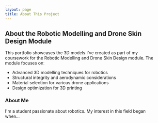```yaml
---
layout: page
title: About This Project
---
```


## About the Robotic Modelling and Drone Skin Design Module

This portfolio showcases the 3D models I've created as part of my coursework for the Robotic Modelling and Drone Skin Design module. The module focuses on:

- Advanced 3D modelling techniques for robotics
- Structural integrity and aerodynamic considerations
- Material selection for various drone applications
- Design optimization for 3D printing

### About Me

I'm a student passionate about robotics. My interest in this field began when...